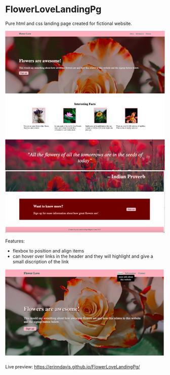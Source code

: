 # FlowerLoveLandingPg

Pure html and css landing page created for fictional website. 

<img src="Screen Shot 2022-01-23 at 12.13.21 PM.png"><img src="Screen Shot 2022-01-23 at 12.13.29 PM.png">

Features:
- flexbox to position and align items
- can hover over links in the header and they will highlight and give a small discription of the link

<img src="Screen Shot 2022-01-23 at 12.05.43 PM.png">

Live preview: https://erinndavis.github.io/FlowerLoveLandingPg/


